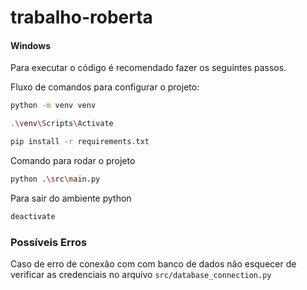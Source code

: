 ﻿# trabalho-roberta

#### Windows
Para executar o código é recomendado fazer os seguintes passos.

Fluxo de comandos para configurar o projeto:

```bash
python -m venv venv

.\venv\Scripts\Activate

pip install -r requirements.txt
```

Comando para rodar o projeto

```bash
python .\src\main.py
```


Para sair do ambiente python

```bash
deactivate
```

### Possíveis Erros

Caso de erro de conexão com com banco de dados não esquecer de verificar as credenciais no arquivo `src/database_connection.py`
